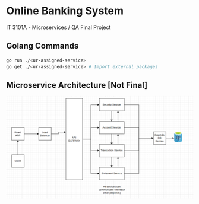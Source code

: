 # Online Banking System
IT 3101A - Microservices / QA Final Project

## Golang Commands

   ```bash
   go run ./<ur-assigned-service> 
   go get ./<ur-assigned-service> # Import external packages
   ```

## Microservice Architecture [Not Final]
![alt text](image-1.png)